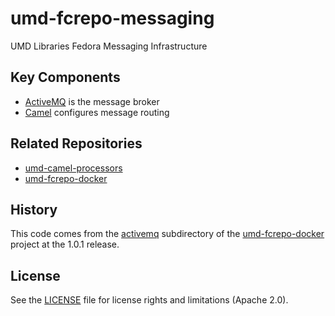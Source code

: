 # umd-fcrepo-messaging

UMD Libraries Fedora Messaging Infrastructure

## Key Components

* [ActiveMQ] is the message broker
* [Camel] configures message routing

## Related Repositories

* [umd-camel-processors](https://github.com/umd-lib/umd-camel-processors)
* [umd-fcrepo-docker]

## History

This code comes from the [activemq](https://github.com/umd-lib/umd-fcrepo-docker/tree/1.0.1/activemq) subdirectory of the [umd-fcrepo-docker] project at the 1.0.1 release.

## License

See the [LICENSE](LICENSE) file for license rights and limitations (Apache 2.0).


[ActiveMQ]: https://activemq.apache.org/components/classic/
[Camel]: https://camel.apache.org/
[umd-fcrepo-docker]: https://github.com/umd-lib/umd-fcrepo-docker

